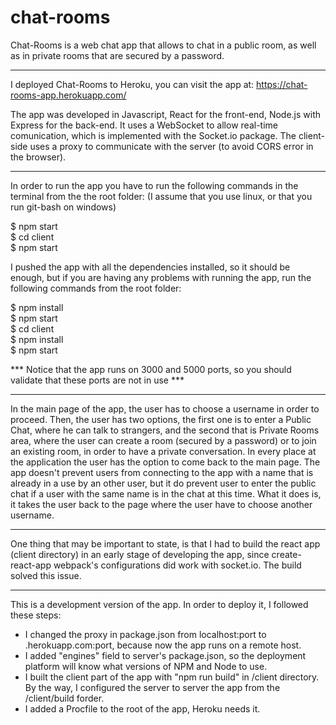 # chat-rooms

Chat-Rooms is a web chat app that allows to chat in a public room, as well as in private rooms that are secured by a password.
________________________________________

I deployed Chat-Rooms to Heroku, you can visit the app at:
https://chat-rooms-app.herokuapp.com/

The app was developed in Javascript, React for the front-end, Node.js with Express for the back-end. It uses a WebSocket to allow real-time comunication, which is implemented with the Socket.io package.
The client-side uses a proxy to communicate with the server (to avoid CORS error in the browser).
________________________________________

In order to run the app you have to run the following commands in the terminal from the the root folder: 
(I assume that you use linux, or that you run git-bash on windows)

$ npm start   
$ cd client   
$ npm start   

I pushed the app with all the dependencies installed, so it should be enough, but if you are having any problems with running the app, run the following commands from the root folder:

$ npm install   
$ npm start   
$ cd client   
$ npm install   
$ npm start   

*** Notice that the app runs on 3000 and 5000 ports, so you should validate that these ports are not in use *** 
________________________________________

In the main page of the app, the user has to choose a username in order to proceed.
Then, the user has two options, the first one is to enter a Public Chat, where he can talk to strangers, and the second that is Private Rooms area, where the user can create a room (secured by a password) or to join an existing room, in order to have a private conversation.
In every place at the application the user has the option to come back to the main page.
The app doesn't prevent users from connecting to the app with a name that is already in a use by an other user, but it do prevent user to enter the public chat if a user with the same name is in the chat at this time. What it does is, it takes the user back to the page where the user have to choose another username.
________________________________________

One thing that may be important to state, is that I had to build the react app (client directory) in an early stage of developing the app, since create-react-app webpack's configurations did work with socket.io. The build solved this issue.
________________________________________

This is a development version of the app. In order to deploy it, I followed these steps:
- I changed the proxy in package.json from localhost:port to <app-name>.herokuapp.com:port, because now the app runs on a remote host.
- I added "engines" field to server's package.json, so the deployment platform will know what versions of NPM and Node to use.
- I built the client part of the app with "npm run build" in /client directory. By the way, I configured the server to server the app from the /client/build forder.
- I added a Procfile to the root of the app, Heroku needs it.
